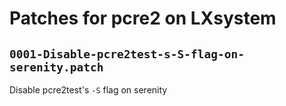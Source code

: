 # Patches for pcre2 on LXsystem

## `0001-Disable-pcre2test-s-S-flag-on-serenity.patch`

Disable pcre2test's `-S` flag on serenity


